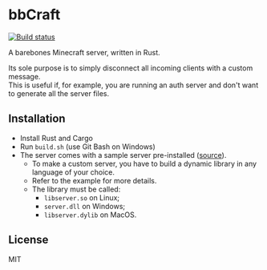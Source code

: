 <!--
 Copyright (c) 2019 RoccoDev
 
 This software is released under the MIT License.
 https://opensource.org/licenses/MIT
-->

# bbCraft
[![Build status](https://api.travis-ci.org/RoccoDev/bbCraft.svg?branch=master)](https://travis-ci.org/RoccoDev/bbCraft)

A barebones Minecraft server, written in Rust.  

Its sole purpose is to simply disconnect all incoming clients with a custom message.  
This is useful if, for example, you are running an auth server and don't want to generate all the server files.

## Installation
* Install Rust and Cargo
* Run `build.sh` (use Git Bash on Windows)
* The server comes with a sample server pre-installed ([source](rust-examples)).
    * To make a custom server, you have to build a dynamic library in any language of your choice.
    * Refer to the example for more details.
    * The library must be called:
        * `libserver.so` on Linux;
        * `server.dll` on Windows;
        * `libserver.dylib` on MacOS.

## License
MIT

